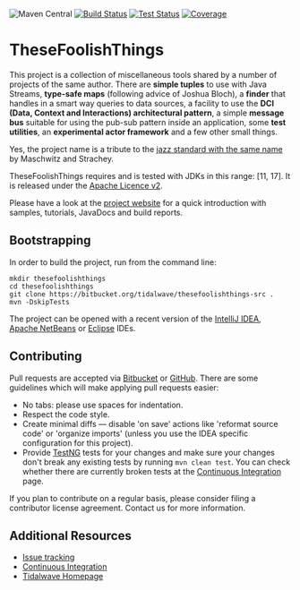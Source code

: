![Maven Central](https://img.shields.io/maven-central/v/it.tidalwave.thesefoolishthings/thesefoolishthings.svg)
[![Build Status](https://img.shields.io/jenkins/s/http/services.tidalwave.it/ci/job/TheseFoolishThings_Build_from_Scratch.svg)](http://services.tidalwave.it/ci/view/TheseFoolishThings)
[![Test Status](https://img.shields.io/jenkins/t/http/services.tidalwave.it/ci/job/TheseFoolishThings.svg)](http://services.tidalwave.it/ci/view/TheseFoolishThings)
[![Coverage](https://img.shields.io/jenkins/c/http/services.tidalwave.it/ci/job/TheseFoolishThings.svg)](http://services.tidalwave.it/ci/view/TheseFoolishThings)

TheseFoolishThings
================================

This project is a collection of miscellaneous tools shared by a number of projects of the same author. There are **simple tuples** to use with
Java Streams, **type-safe maps** (following advice of Joshua Bloch), a **finder** that handles in a smart way queries to data sources, a facility to use the
**DCI (Data, Context and Interactions) architectural pattern**, a simple **message bus** suitable for using the pub-sub pattern inside an application, some
**test utilities**, an **experimental actor framework** and a few other small things.

Yes, the project name is a tribute to the [jazz standard with the same name](https://en.wikipedia.org/wiki/These_Foolish_Things_(Remind_Me_of_You)) by
Maschwitz and Strachey.

TheseFoolishThings requires and is tested with JDKs in this range: [11, 17].
It is released under the [Apache Licence v2](https://www.apache.org/licenses/LICENSE-2.0.txt).

Please have a look at the [project website](https://tidalwave.bitbucket.io/thesefoolishthings/) for a quick introduction with samples, tutorials, JavaDocs and build reports.


Bootstrapping
-------------

In order to build the project, run from the command line:

```shell
mkdir thesefoolishthings
cd thesefoolishthings
git clone https://bitbucket.org/tidalwave/thesefoolishthings-src .
mvn -DskipTests
```

The project can be opened with a recent version of the [IntelliJ IDEA](https://www.jetbrains.com/idea/), 
[Apache NetBeans](https://netbeans.apache.org/) or [Eclipse](https://www.eclipse.org/ide/) IDEs.


Contributing
------------

Pull requests are accepted via [Bitbucket](https://bitbucket.org/tidalwave/thesefoolishthings-src) or [GitHub](https://github.com/tidalwave-it/thesefoolishthings-src). There are some guidelines which will make 
applying pull requests easier:

* No tabs: please use spaces for indentation.
* Respect the code style.
* Create minimal diffs — disable 'on save' actions like 'reformat source code' or 'organize imports' (unless you use the IDEA specific configuration for 
  this project).
* Provide [TestNG](https://testng.org/doc/) tests for your changes and make sure your changes don't break any existing tests by running
```mvn clean test```. You can check whether there are currently broken tests at the [Continuous Integration](http://services.tidalwave.it/ci/view/TheseFoolishThings) page.

If you plan to contribute on a regular basis, please consider filing a contributor license agreement. Contact us for
 more information.


Additional Resources
--------------------

* [Issue tracking](http://services.tidalwave.it/jira/browse/TFT)
* [Continuous Integration](http://services.tidalwave.it/ci/view/TheseFoolishThings)
* [Tidalwave Homepage](http://tidalwave.it)
